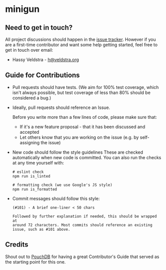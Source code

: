 # minigun

## Need to get in touch?

All project discussions should happen in the [issue tracker](https://github.com/shoreditch-ops/minigun/issues).
However if you are a first-time contributor and want some help getting started,
feel free to get in touch over email:

* Hassy Veldstra - [h@veldstra.org](mailto:h@veldstra.org)

## Guide for Contributions

* Pull requests should have tests. (We aim for 100% test coverage, which isn't
  always possible, but test coverage of less than 80% should be considered a
  bug.)
* Ideally, pull requests should reference an Issue.

  Before you write more than a few lines of code, please make sure that:

  * If it's a new feature proposal - that it has been discussed and accepted
  * Let others know that you are working on the issue (e.g. by self-assigning the issue)

* New code should follow the style guidelines
  These are checked automatically when new code is committed. You can also run
  the checks at any time yourself with:

  ```shell
  # eslint check
  npm run is_linted
  ```

  ```shell
  # formatting check (we use Google's JS style)
  npm run is_formatted
  ```
* Commit messages should follow this style:
  ```
  (#101) - A brief one-liner < 50 chars

  Followed by further explanation if needed, this should be wrapped at
  around 72 characters. Most commits should reference an existing
  issue, such as #101 above.
  ```

## Credits

Shout out to [PouchDB](https://github.com/pouchdb/pouchdb) for having a great
Contributor's Guide that served as the starting point for this one.
